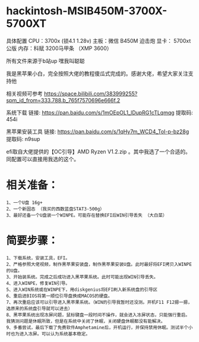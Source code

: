 # hackintosh-MSIB450M-3700X-5700XT

具体配置
CPU：3700x (锁4.1 1.28v)
主板：微信 B450M 迫击炮
显卡： 5700xt 公版
内存：科赋 3200马甲条  （XMP 3600） 

所有文件来源于b站up 嘿我叫聪聪  

我是黑苹果小白，完全按照大佬的教程傻瓜式完成的。感谢大佬，希望大家关注支持他

相关视频可参考 https://space.bilibili.com/383999255?spm_id_from=333.788.b_765f7570696e666f.2

系统下载 链接: https://pan.baidu.com/s/1mOEpOL1_lDupRG1cTLqmqg 提取码: 454i

黑苹果安装工具 链接: https://pan.baidu.com/s/1qHy7m_WCD4_ToI-p-bz28g 提取码: n9sup

efi取自大佬提供的【OC引导】AMD Ryzen V1.2.zip 。其中我选了一个合适的。同配置可以直接用我选的这个。

# 相关准备：
	1、一个U盘 16g+
	2、一个新固态 （我买的西数蓝盘STAT3-500g）
	3、最好还备一个U盘装一个WINPE。可能存在替换EFI后WIN引导丢失 （大白菜）
	

# 简要步骤：
	1、下载系统，安装工具，EFI。
	2、严格参照大佬视频，制作黑苹果安装盘，制作黑苹果安装U盘。此时最好将EFI拷贝入WINPE的U盘。
	3、开始装系统。完成之后成功进入黑苹果系统。此时可能出现WIN引导丢失。
	4、进入WINPE，修复WIN引导。
	5、进入WIN系统或在WINPE下，用diskgenius将EFI刷入新系统盘的引导区
	6、重启进BIOS将第一顺位引导盘换成MACOS的硬盘。
	7、再次重启应该可以引导进入黑苹果系统。（WIN的引导我暂时还没测。开机F11 F12摁一摁，选原来的系统盘引导就可以进去）
	8、黑苹果系统出现冻屏问题，鼠标键盘一段时间不操作，就会进入冻屏状态，只能强行重启。我猜测问题是休眠所致，但是在系统中关闭了休眠，关闭硬盘休眠都没有能解决。
	9、多番尝试，最后下载了免费软件Amphetamine后，开机运行，并保持禁用休眠。测试半个小时也为进入冻屏。可以认为系统基本稳定。
	
	